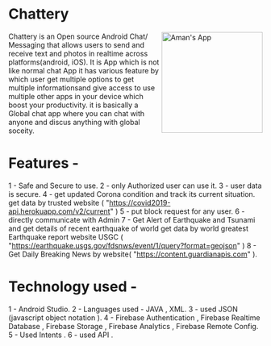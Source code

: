 # Chattery

<a href="https://twitter.com/aman09072000">  
  <img align="right" alt="Aman's App" width="200px" height = "200px" src="https://images-platform.99static.com/O5KN8eQNJZzlEmPFw_VJU7Pfy9k=/0x0:960x960/fit-in/900x675/99designs-contests-attachments/91/91331/attachment_91331353" />
</a>


Chattery is an Open source Android Chat/ Messaging that allows users to send and receive text and photos in realtime across platforms(android, iOS).
It is App which is not like normal chat App it has various feature by which user get multiple options to get multiple informationsand give access to use multiple other apps in your device which boost your productivity. it is basically a Global chat app where you can chat with anyone and discus anything with global soceity.

 # Features - 
 
1 - Safe and Secure to use.
2 - only Authorized user can use it.
3 - user data is secure.
4 - get updated Corona condition and track its current situation. get data by trusted website ( "https://covid2019-api.herokuapp.com/v2/current" )
5 - put block request for any user.
6 - directly communicate with Admin
7 - Get Alert of Earthquake and Tsunami and get details of recent earthquake of world get data by world greatest Earthquake report website USGC ( "https://earthquake.usgs.gov/fdsnws/event/1/query?format=geojson" )
8 - Get Daily Breaking News by website( "https://content.guardianapis.com" ).

# Technology used -

1 - Android Studio.
2 - Languages used - JAVA , XML.
3 - used JSON (javascript object notation ).
4 - Firebase Authentication , Firebase Realtime Database , Firebase Storage , Firebase Analytics  , Firebase Remote Config.
5 - Used Intents .
6 - used API .

